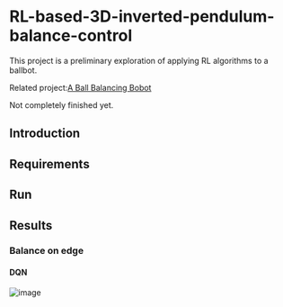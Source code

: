 # RL-based-3D-inverted-pendulum-balance-control
This project is a preliminary exploration of applying RL algorithms to a ballbot.


Related project:[A Ball Balancing Bobot](https://github.com/Pang-Yatian/A-Ball-Balacicng-Robot) 


Not completely finished yet.

## Introduction


## Requirements


## Run

## Results

### Balance on edge

#### DQN
![image](https://github.com/Pang-Yatian/RL-based-3D-inverted-pendulum-balance-control/tree/master/gif/DQN.gif)
